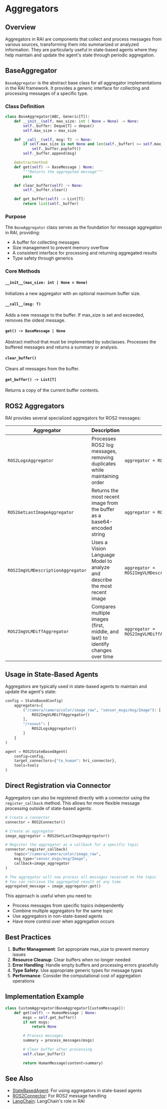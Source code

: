 # Aggregators

## Overview

Aggregators in RAI are components that collect and process messages from various sources, transforming them into summarized or analyzed information. They are particularly useful in state-based agents where they help maintain and update the agent's state through periodic aggregation.

## BaseAggregator

`BaseAggregator` is the abstract base class for all aggregator implementations in the RAI framework. It provides a generic interface for collecting and processing messages of a specific type.

### Class Definition

```python
class BaseAggregator(ABC, Generic[T]):
    def __init__(self, max_size: int | None = None) -> None:
        self._buffer: Deque[T] = deque()
        self.max_size = max_size

    def __call__(self, msg: T) -> None:
        if self.max_size is not None and len(self._buffer) >= self.max_size:
            self._buffer.popleft()
        self._buffer.append(msg)

    @abstractmethod
    def get(self) -> BaseMessage | None:
        """Returns the aggregated message"""
        pass

    def clear_buffer(self) -> None:
        self._buffer.clear()

    def get_buffer(self) -> List[T]:
        return list(self._buffer)
```

### Purpose

The `BaseAggregator` class serves as the foundation for message aggregation in RAI, providing:

- A buffer for collecting messages
- Size management to prevent memory overflow
- A consistent interface for processing and returning aggregated results
- Type safety through generics

### Core Methods

#### `__init__(max_size: int | None = None)`

Initializes a new aggregator with an optional maximum buffer size.

#### `__call__(msg: T)`

Adds a new message to the buffer. If max_size is set and exceeded, removes the oldest message.

#### `get() -> BaseMessage | None`

Abstract method that must be implemented by subclasses. Processes the buffered messages and returns a summary or analysis.

#### `clear_buffer()`

Clears all messages from the buffer.

#### `get_buffer() -> List[T]`

Returns a copy of the current buffer contents.

## ROS2 Aggregators

RAI provides several specialized aggregators for ROS2 messages:

| Aggregator                        | Description                                                                      | Example Usage                                                  |
| --------------------------------- | -------------------------------------------------------------------------------- | -------------------------------------------------------------- |
| `ROS2LogsAggregator`              | Processes ROS2 log messages, removing duplicates while maintaining order         | `aggregator = ROS2LogsAggregator()`                            |
| `ROS2GetLastImageAggregator`      | Returns the most recent image from the buffer as a base64-encoded string         | `aggregator = ROS2GetLastImageAggregator()`                    |
| `ROS2ImgVLMDescriptionAggregator` | Uses a Vision Language Model to analyze and describe the most recent image       | `aggregator = ROS2ImgVLMDescriptionAggregator(llm=chat_model)` |
| `ROS2ImgVLMDiffAggregator`        | Compares multiple images (first, middle, and last) to identify changes over time | `aggregator = ROS2ImgVLMDiffAggregator(llm=chat_model)`        |

## Usage in State-Based Agents

Aggregators are typically used in state-based agents to maintain and update the agent's state:

```python
config = StateBasedConfig(
    aggregators={
        ("/camera/camera/color/image_raw", "sensor_msgs/msg/Image"): [
            ROS2ImgVLMDiffAggregator()
        ],
        "/rosout": [
            ROS2LogsAggregator()
        ]
    }
)

agent = ROS2StateBasedAgent(
    config=config,
    target_connectors={"to_human": hri_connector},
    tools=tools
)
```

## Direct Registration via Connector

Aggregators can also be registered directly with a connector using the `register_callback` method. This allows for more flexible message processing outside of state-based agents:

```python
# Create a connector
connector = ROS2Connector()

# Create an aggregator
image_aggregator = ROS2GetLastImageAggregator()

# Register the aggregator as a callback for a specific topic
connector.register_callback(
    topic="/camera/camera/color/image_raw",
    msg_type="sensor_msgs/msg/Image",
    callback=image_aggregator
)

# The aggregator will now process all messages received on the topic
# You can retrieve the aggregated result at any time
aggregated_message = image_aggregator.get()
```

This approach is useful when you need to:

- Process messages from specific topics independently
- Combine multiple aggregators for the same topic
- Use aggregators in non-state-based agents
- Have more control over when aggregation occurs

## Best Practices

1. **Buffer Management**: Set appropriate max_size to prevent memory issues
2. **Resource Cleanup**: Clear buffers when no longer needed
3. **Error Handling**: Handle empty buffers and processing errors gracefully
4. **Type Safety**: Use appropriate generic types for message types
5. **Performance**: Consider the computational cost of aggregation operations

## Implementation Example

```python
class CustomAggregator(BaseAggregator[CustomMessage]):
    def get(self) -> HumanMessage | None:
        msgs = self.get_buffer()
        if not msgs:
            return None

        # Process messages
        summary = process_messages(msgs)

        # Clear buffer after processing
        self.clear_buffer()

        return HumanMessage(content=summary)
```

## See Also

- [StateBasedAgent](state_based.md): For using aggregators in state-based agents
- [ROS2Connector](../API_documentation/connectors.md#ros-2-connectors): For ROS2 message handling
- [LangChain](../API_documentation/langchain.md): LangChain's role in RAI
